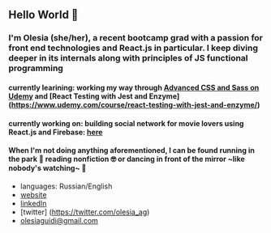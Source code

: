 ## Hello World 👋

### I'm Olesia (she/her), a recent bootcamp grad with a passion for front end technologies and React.js in particular. I keep diving deeper in its internals along with principles of JS functional programming 


#### currently learining: working my way through [Advanced CSS and Sass on Udemy](https://www.udemy.com/course/advanced-css-and-sass/) and [React Testing with Jest and Enzyme] (https://www.udemy.com/course/react-testing-with-jest-and-enzyme/)

#### currently working on: building social network for movie lovers using React.js and Firebase:  [here](https://github.com/olesia-ag/movie_social/)

#### When I'm not doing anything aforementioned, I can be found running in the park :running: reading nonfiction :nerd_face: or dancing in front of the mirror ~like nobody's watching~ :dancer:



* languages: Russian/English
* [website](https://www.olesiag.com/)
* [linkedIn](https://www.linkedin.com/in/olesia-guidi/)
* [twitter] (https://twitter.com/olesia_ag)
* olesiaguidi@gmail.com

<!--
**olesia-ag/olesia-ag** is a ✨ _special_ ✨ repository because its `README.md` (this file) appears on your GitHub profile.

Here are some ideas to get you started:

- 🔭 I’m currently working on ...
- 🌱 I’m currently learning ...
- 👯 I’m looking to collaborate on ...
- 🤔 I’m looking for help with ...
- 💬 Ask me about ...
- 📫 How to reach me: ...
- 😄 Pronouns: ...
- ⚡ Fun fact: ...
-->
